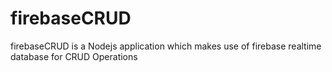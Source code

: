 # firebaseCRUD

firebaseCRUD is a Nodejs application which makes use of firebase realtime database for CRUD Operations
